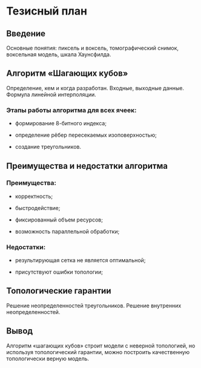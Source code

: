 Тезисный план
=============

Введение
--------

Основные понятия: пиксель и воксель, томографический снимок, воксельная модель, шкала Хаунсфилда.

Алгоритм «Шагающих кубов»
-------------------------

Определение, кем и когда разработан. Входные, выходные данные. Формула линейной интерполяции.

### Этапы работы алгоритма для всех ячеек:

-   формирование 8-битного индекса;

-   определение рёбер пересекаемых изоповерхностью;

-   создание треугольников.

Преимущества и недостатки алгоритма
-----------------------------------

### Преимущества:

-   корректность;

-   быстродействие;

-   фиксированный объем ресурсов;

-   возможность параллельной обработки;

### Недостатки:

-   результирующая сетка не является оптимальной;

-   присутствуют ошибки топологии;

Топологические гарантии
-----------------------

Решение неопределенностей треугольников. Решение внутренних неопределенностей.

Вывод
-----

Алгоритм «шагающих кубов» строит модели с неверной топологией, но используя топологический гарантии, можно построить качественную топологически верную модель.

